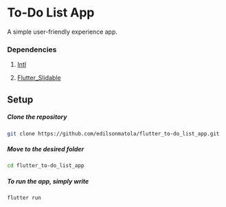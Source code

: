 # To-Do List App

A simple user-friendly experience app.
### Dependencies

1. [Intl](https://pub.dev/packages/intl)

1. [Flutter_Slidable](https://pub.dev/packages/flutter_slidable)

## Setup

##### Clone the repository

```bash
git clone https://github.com/edilsonmatola/flutter_to-do_list_app.git
```

##### Move to the desired folder

```bash
cd flutter_to-do_list_app
```

##### To run the app, simply write

```bash
flutter run
```

